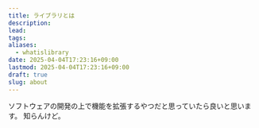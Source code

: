 ```yaml
---
title: ライブラリとは
description: 
lead: 
tags: 
aliases:
  - whatislibrary
date: 2025-04-04T17:23:16+09:00
lastmod: 2025-04-04T17:23:16+09:00
draft: true
slug: about
---
```


ソフトウェアの開発の上で機能を拡張するやつだと思っていたら良いと思います。
知らんけど。